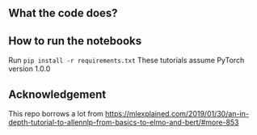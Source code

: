 ## What the code does?

## How to run the notebooks
Run `pip install -r requirements.txt`
These tutorials assume PyTorch version 1.0.0

## Acknowledgement
This repo borrows a lot from 
https://mlexplained.com/2019/01/30/an-in-depth-tutorial-to-allennlp-from-basics-to-elmo-and-bert/#more-853
